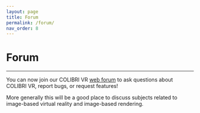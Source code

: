 ```yaml
---
layout: page
title: Forum
permalink: /forum/
nav_order: 8
---
```


# Forum

* * *

You can now join our COLIBRI VR [web forum](https://groups.google.com/forum/#!forum/colibri-vr) to ask questions about COLIBRI VR, report bugs, or request features!

More generally this will be a good place to discuss subjects related to image-based virtual reality and image-based rendering.
